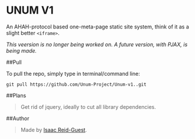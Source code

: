 UNUM V1
==========

An AHAH-protocol based one-meta-page static site system, think of it as a slight better ``<iframe>``.

_This veersion is no longer being worked on. A future version, with PJAX, is being made._

##Pull

To pull the repo, simply type in terminal/command line:

    git pull https://github.com/Unum-Project/Unum-v1..git

##Plans

> Get rid of jquery, ideally to cut all library dependencies.



##Author

>Made by [Isaac Reid-Guest](http://jaberwokkee.kodingen.com).
